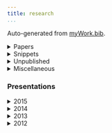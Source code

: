 ```yaml
---
title: research 
...
```


Auto-generated from [myWork.bib](https://github.com/patrl/patrl.github.io/blob/redesign/bib/myWork.bib).

<details>
<summary>Papers</summary>

@paper17jos <a href="/documents/PoRs.pdf"><i class="fa fa-file-pdf-o" aria-hidden="true"></i></a> <a href="/documents/cls52.pdf.asc"><i class="fa fa-lock" aria-hidden="true"></i></a>

@paper16nels <a href="/documents/nels46.pdf"><i class="fa fa-file-pdf-o" aria-hidden="true"></i></a> <a href="/documents/nels46.pdf.asc"><i class="fa fa-lock" aria-hidden="true"></i></a>

@paper16salt <a href="/documents/saltpaper.pdf"><i class="fa fa-file-pdf-o" aria-hidden="true"></i></a> <a href="/documents/saltpaper.pdf.asc"><i class="fa fa-lock" aria-hidden="true"></i></a>

@paper16sub <a href="/documents/SuB20.pdf"><i class="fa fa-file-pdf-o" aria-hidden="true"></i></a> <a href="/documents/SuB20.pdf.asc"><i class="fa fa-lock" aria-hidden="true"></i></a>


@paper16cls <a href="/documents/cls52.pdf"><i class="fa fa-file-pdf-o" aria-hidden="true"></i></a> <a href="/documents/cls52.pdf.asc"><i class="fa fa-lock" aria-hidden="true"></i></a>


@paper16wccfl <a href="/documents/wccfl_draft.pdf"><i class="fa fa-file-pdf-o" aria-hidden="true"></i></a> <a href="/documents/wccfl_draft.pdf.asc"><i class="fa fa-lock" aria-hidden="true"></i></a>

@paper15cls <a href="/documents/CLSproc.pdf"><i class="fa fa-file-pdf-o" aria-hidden="true"></i></a> <a href="/documents/CLSproc.pdf.asc"><i class="fa fa-lock" aria-hidden="true"></i></a>

</details>


<details>

<summary>Snippets</Summary>

@snippet17 <a href="/documents/PoRs.pdf"><i class="fa fa-file-pdf-o" aria-hidden="true"></i></a>

@snippet15 <a href="/documents/PoRs.pdf"><i class="fa fa-file-pdf-o" aria-hidden="true"></i></a>

</details>

<details>
<summary>Unpublished</summary>

@unpub17thesis

@unpub13thesis

@unpub12thesis

</details>

<details>
<summary>Miscellaneous</summary>

...

</details>

### Presentations

<details>
<summary>2015</summary>

@talk15egg

@talk15ucl

@talk15ellipsis

@poster15salt

@talk15lsd

@talk15cam

</details>

<details>
<summary>2014</summary>

@poster14salt

</details>

<details>
<summary>2013</summary>

@talk13mfil

@talk13mfilSolo

@talk13edin

@poster13

@talk13edinws

@talk13cls

</details>

<details>
<summary>2012</summary>

@talk12edin

</details>

<style type="text/css">

DETAILS[open] SUMMARY ~ * 
{
 animation: sweep .5s ease-in-out;
}

@keyframes sweep 
{
 0%    {opacity: 0; margin-left: -10px}
 100%  {opacity: 1; margin-left: 0px}
}

</style>

